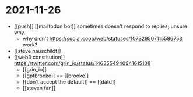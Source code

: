 # 2021-11-26

- [[push]] [[mastodon bot]] sometimes doesn't respond to replies; unsure why.
  - why didn't https://social.coop/web/statuses/107329507115586753 work?
- [[steve hauschildt]] 
- [[web3 constitution]] https://twitter.com/grin_io/status/1463554940941615108
  - [[grin_io]]
  - [[gptbrooke]] == [[brooke]]
  - [[don't accept the default]] == [[datd]]
  - [[steven fan]]